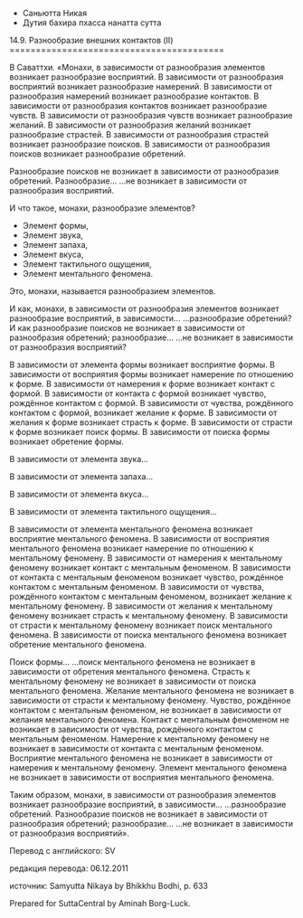 









* Саньютта Никая
* Дутия бахира пхасса нанатта сутта


14\.9\. Разнообразие внешних контактов \(II\)
\=\=\=\=\=\=\=\=\=\=\=\=\=\=\=\=\=\=\=\=\=\=\=\=\=\=\=\=\=\=\=\=\=\=\=\=\=\=\=\=\=



В Саваттхи\. «Монахи, в зависимости от разнообразия элементов возникает разнообразие восприятий\. В зависимости от разнообразия восприятий возникает разнообразие намерений\. В зависимости от разнообразия намерений возникает разнообразие контактов\. В зависимости от разнообразия контактов возникает разнообразие чувств\. В зависимости от разнообразия чувств возникает разнообразие желаний\. В зависимости от разнообразия желаний возникает разнообразие страстей\. В зависимости от разнообразия страстей возникает разнообразие поисков\. В зависимости от разнообразия поисков возникает разнообразие обретений\.


Разнообразие поисков не возникает в зависимости от разнообразия обретений\. Разнообразие… …не возникает в зависимости от разнообразия восприятий\.


И что такое, монахи, разнообразие элементов?


* Элемент формы,
* Элемент звука,
* Элемент запаха,
* Элемент вкуса,
* Элемент тактильного ощущения,
* Элемент ментального феномена\.


Это, монахи, называется разнообразием элементов\.


И как, монахи, в зависимости от разнообразия элементов возникает разнообразие восприятий, в зависимости… …разнообразие обретений? И как разнообразие поисков не возникает в зависимости от разнообразия обретений; разнообразие… …не возникает в зависимости от разнообразия восприятий?


В зависимости от элемента формы возникает восприятие формы\. В зависимости от восприятия формы возникает намерение по отношению к форме\. В зависимости от намерения к форме возникает контакт с формой\. В зависимости от контакта с формой возникает чувство, рождённое контактом с формой\. В зависимости от чувства, рождённого контактом с формой, возникает желание к форме\. В зависимости от желания к форме возникает страсть к форме\. В зависимости от страсти к форме возникает поиск формы\. В зависимости от поиска формы возникает обретение формы\.


В зависимости от элемента звука…


В зависимости от элемента запаха…


В зависимости от элемента вкуса…


В зависимости от элемента тактильного ощущения…


В зависимости от элемента ментального феномена возникает восприятие ментального феномена\. В зависимости от восприятия ментального феномена возникает намерение по отношению к ментальному феномену\. В зависимости от намерения к ментальному феномену возникает контакт с ментальным феноменом\. В зависимости от контакта с ментальным феноменом возникает чувство, рождённое контактом с ментальным феноменом\. В зависимости от чувства, рождённого контактом с ментальным феноменом, возникает желание к ментальному феномену\. В зависимости от желания к ментальному феномену возникает страсть к ментальному феномену\. В зависимости от страсти к ментальному феномену возникает поиск ментального феномена\. В зависимости от поиска ментального феномена возникает обретение ментального феномена\.


Поиск формы… …поиск ментального феномена не возникает в зависимости от обретения ментального феномена\. Страсть к ментальному феномену не возникает в зависимости от поиска ментального феномена\. Желание ментального феномена не возникает в зависимости от страсти к ментальному феномену\. Чувство, рождённое контактом с ментальным феноменом, не возникает в зависимости от желания ментального феномена\. Контакт с ментальным феноменом не возникает в зависимости от чувства, рождённого контактом с ментальным феноменом\. Намерение к ментальному феномену не возникает в зависимости от контакта с ментальным феноменом\. Восприятие ментального феномена не возникает в зависимости от намерения к ментальному феномену\. Элемент ментального феномена не возникает в зависимости от восприятия ментального феномена\.


Таким образом, монахи, в зависимости от разнообразия элементов возникает разнообразие восприятий, в зависимости… …разнообразие обретений\. Разнообразие поисков не возникает в зависимости от разнообразия обретений; разнообразие… …не возникает в зависимости от разнообразия восприятий»\.



Перевод с английского: SV


редакция перевода: 06\.12\.2011


источник: Samyutta Nikaya by Bhikkhu Bodhi, p\. 633


Prepared for SuttaCentral by Aminah Borg\-Luck\.







